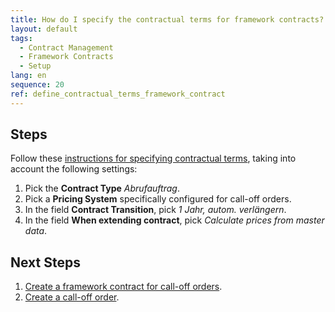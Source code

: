 ```yaml
---
title: How do I specify the contractual terms for framework contracts?
layout: default
tags:
  - Contract Management
  - Framework Contracts
  - Setup
lang: en
sequence: 20
ref: define_contractual_terms_framework_contract
---
```


## Steps
Follow these [instructions for specifying contractual terms](Define_contractual_terms), taking into account the following settings:
1. Pick the **Contract Type** *Abrufauftrag*.
1. Pick a **Pricing System** specifically configured for call-off orders.
1. In the field **Contract Transition**, pick *1 Jahr, autom. verlängern*.
1. In the field **When extending contract**, pick *Calculate prices from master data*.

## Next Steps
1. [Create a framework contract for call-off orders](Generate_framework_contract).
1. [Create a call-off order](Create_call_off_order_purchase).
